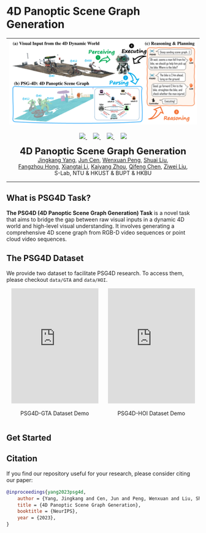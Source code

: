 # 4D Panoptic Scene Graph Generation
<p align="center">

| ![pvsg.jpg](assets/teaser.png) |
|:--:|

  <p align="center">
  <a href="https://arxiv.org/" target='_blank'>
    <img src="https://img.shields.io/badge/Paper-NeurIPS%202023-b31b1b?style=flat-square">
  </a>
  &nbsp;&nbsp;&nbsp;
  <a href="https://entuedu-my.sharepoint.com/:f:/g/personal/jingkang001_e_ntu_edu_sg/EpHpnXP-ta9Nu1wD6FwkDWAB0LxY8oE9VNqsgv6ln-i8QQ?e=fURefF" target='_blank'>
    <img src="https://img.shields.io/badge/Data-PSG4D-334b7f?style=flat-square">
  </a>
  &nbsp;&nbsp;&nbsp;
  <a href="https://entuedu-my.sharepoint.com/:f:/g/personal/jingkang001_e_ntu_edu_sg/EgvpTfCTMudLpxw-h0_BVdcBAHacUaAQD-u9OvkUlpaDBg?e=LXnqaX" target='_blank'>
    <img src="https://img.shields.io/badge/Data-QuickView-7de5f6?style=flat-square">
  </a>
  &nbsp;&nbsp;&nbsp;
  <a href="https://github.com/jingkang50/PSG4D" target='_blank'>
    <img src="https://hits.seeyoufarm.com/api/count/incr/badge.svg?url=https%3A%2F%2Fgithub.com%2Fjingkang50%2FPSG4D&count_bg=%23FFA500&title_bg=%23555555&icon=&icon_color=%23E7E7E7&title=visitors&edge_flat=true">
  </p>
  </a>
  <p align="center">
  <font size=5><strong>4D Panoptic Scene Graph Generation</strong></font>
    <br>
        <a href="https://jingkang50.github.io/">Jingkang Yang</a>,
        <a href="https://cen-jun.com/">Jun Cen</a>,
        <a href="https://lilydaytoy.github.io/">Wenxuan Peng</a>,
        <a href="https://github.com/choiszt">Shuai Liu</a>,<br>
        <a href="https://hongfz16.github.io/=">Fangzhou Hong</a>,
        <a href="https://lxtgh.github.io/">Xiangtai Li</a>,
        <a href="https://kaiyangzhou.github.io/">Kaiyang Zhou</a>,
        <a href="https://cqf.io/">Qifeng Chen</a>,
        <a href="https://liuziwei7.github.io/">Ziwei Liu</a>,
    <br>
  S-Lab, NTU & HKUST & BUPT & HKBU
  </p>
</p>

---
## What is PSG4D Task?
<strong>The PSG4D (4D Panoptic Scene Graph Generation) Task</strong> is a novel task that aims to bridge the gap between raw visual inputs in a dynamic 4D world and high-level visual understanding. It involves generating a comprehensive 4D scene graph from RGB-D video sequences or point cloud video sequences.

## The PSG4D Dataset

We provide two dataset to facilitate PSG4D research. To access them, please checkout `data/GTA` and `data/HOI`.

<div style="display: flex; justify-content: space-around;">
  <div style="width: 45%;">
    <iframe src="https://player.vimeo.com/video/947191752?h=b912b9e0b6" width="100%" height="300" frameborder="0" allowfullscreen></iframe>
    <p style="text-align: center;">PSG4D-GTA Dataset Demo</p>
  </div>
  <div style="width: 45%;">
    <iframe src="https://player.vimeo.com/video/947193001?h=33c580b86a" width="100%" height="300" frameborder="0" allowfullscreen></iframe>
    <p style="text-align: center;">PSG4D-HOI Dataset Demo</p>
  </div>
</div>

## Get Started



## Citation
If you find our repository useful for your research, please consider citing our paper:
```bibtex
@inproceedings{yang2023psg4d,
    author = {Yang, Jingkang and Cen, Jun and Peng, Wenxuan and Liu, Shuai amd Hong, Fangzhou and Li, Xiangtai and Zhou, Kaiyang and Chen, Qifeng and Liu, Ziwei}
    title = {4D Panoptic Scene Graph Generation},
    booktitle = {NeurIPS},
    year = {2023},
}
```